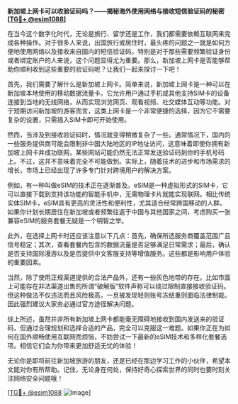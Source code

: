 **新加坡上网卡可以收验证码吗？——揭秘海外使用网络与接收短信验证码的秘密[[TG💪+ @esim1088](https://t.me/s/esim1088)]**

在当今这个数字化时代，无论是旅行、留学还是工作，我们都需要依赖互联网来完成各种操作。对于很多人来说，出国旅行或居住时，最头疼的问题之一就是如何方便地使用网络以及接收来自国内的短信验证码。特别是对于那些需要频繁验证身份或者绑定账户的人来说，这个问题显得尤为重要。那么，新加坡上网卡是否能够帮助你顺利收到这些重要的验证码呢？让我们一起来探讨一下吧！

首先，我们需要了解什么是新加坡上网卡。简单来说，新加坡上网卡是一种可以在新加坡本地使用的移动数据流量卡。它允许用户通过手机或其他支持SIM卡的设备连接到当地的无线网络，从而实现浏览网页、观看视频、社交媒体互动等功能。对于短期访问新加坡的游客而言，这类上网卡是一个非常便捷的选择，因为它不需要复杂的设置，只需插入SIM卡即可开始使用。

然而，当涉及到接收验证码时，情况就变得稍微复杂了一些。通常情况下，国内的一些服务提供商可能会限制非中国大陆地区的IP地址访问，这意味着即使你拥有新加坡上网卡并成功联网，某些网站可能仍然无法正常发送验证码到你的手机号码上。不过，这并不意味着完全不可能做到。实际上，随着技术的进步和市场需求的增长，市场上已经出现了许多专门针对跨境用户的解决方案。

例如，有一种叫做eSIM的技术正在逐渐普及。eSIM是一种虚拟形式的SIM卡，它可以直接下载到支持该功能的智能手机中，无需物理卡片就能实现联网。相比传统实体SIM卡，eSIM具有更高的灵活性和便利性，尤其适合经常跨国移动的人群。如果你计划长期居住在新加坡或者频繁往返于中国与其他国家之间，考虑购买一张兼容eSIM的服务套餐无疑是一个明智之举。

此外，在选择上网卡时还应该注意以下几点：首先，确保所选服务商覆盖范围广且信号稳定；其次，查看套餐内包含的数据流量是否足够满足日常需求；最后，确认是否支持国际漫游以及是否提供中文客服支持等增值服务。这些都是影响用户体验的重要因素。

当然，除了使用正规渠道提供的合法产品外，还有一些灰色地带的存在。比如市面上可能存在非法渠道出售的所谓“破解版”软件声称可以绕过限制直接接收验证码。但这种做法不仅违法而且风险极高，一旦被发现轻则账号冻结重则面临法律制裁。因此强烈建议大家务必通过官方途径解决问题。

综上所述，虽然并非所有新加坡上网卡都能毫无障碍地接收到国内发送来的验证码，但通过合理规划和选择合适的产品，完全可以克服这一难题。如果你正在为如何在国外顺畅使用互联网而烦恼，不妨尝试一下最新的eSIM技术和多样化套餐选项。相信它们会为你带来更加舒适无忧的体验！

无论你是即将前往新加坡旅游的朋友，还是已经在那边学习工作的小伙伴，希望本文能对你有所帮助。记住，无论身在何处，保持好奇心探索世界的同时也要时刻关注网络安全问题哦！

[[TG💪+ @esim1088](https://t.me/s/esim1088) ![Image](https://i.postimg.cc/4NQfJmqS/Snipaste-2025-05-13-00-14-12.png)]